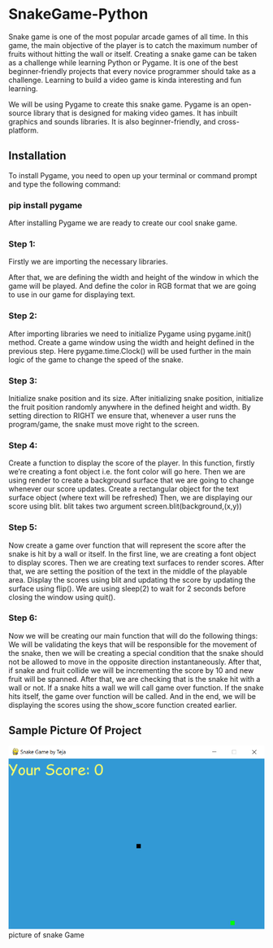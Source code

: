 # SnakeGame-Python

Snake game is one of the most popular arcade games of all time. In this game, the main objective of the player is to catch the maximum number of fruits without hitting the wall or itself. Creating a snake game can be taken as a challenge while learning Python or Pygame. It is one of the best beginner-friendly projects that every novice programmer should take as a challenge. Learning to build a video game is kinda interesting and fun learning. 

We will be using Pygame to create this snake game. Pygame is an open-source library that is designed for making video games. It has inbuilt graphics and sounds libraries. It is also beginner-friendly, and cross-platform. 

## Installation
To install Pygame, you need to open up your terminal or command prompt and type the following command:

### pip install pygame
After installing Pygame we are ready to create our cool snake game.


### Step 1: 
Firstly we are importing the necessary libraries.

After that, we are defining the width and height of the window in which the game will be played.
And define the color in RGB format that we are going to use in our game for displaying text.

### Step 2: 
 After importing libraries we need to initialize Pygame using pygame.init() method. 
Create a game window using the width and height defined in the previous step.
Here pygame.time.Clock() will be used further in the main logic of the game to change the speed of the snake.

### Step 3:
Initialize snake position and its size.
After initializing snake position, initialize the fruit position randomly anywhere in the defined height and width.
By setting direction to RIGHT we ensure that, whenever a user runs the program/game, the snake must move right to the screen.

### Step 4: 
Create a function to display the score of the player. 
In this function, firstly we’re creating a font object i.e. the font color will go here.
Then we are using render to create a background surface that we are going to change whenever our score updates.
Create a rectangular object for the text surface object (where text will be refreshed)
Then, we are displaying our score using blit. blit takes two argument screen.blit(background,(x,y))     

### Step 5: 
Now create a game over function that will represent the score after the snake is hit by a wall or itself. 
In the first line, we are creating a font object to display scores.
Then we are creating text surfaces to render scores.
After that, we are setting the position of the text in the middle of the playable area.
Display the scores using blit and updating the score by updating the surface using flip().
We are using sleep(2) to wait for 2 seconds before closing the window using quit().

### Step 6:
Now we will be creating our main function that will do the following things:
We will be validating the keys that will be responsible for the movement of the snake, then we will be creating a special condition that the snake should not be allowed to move in the opposite direction instantaneously.
After that, if snake and fruit collide we will be incrementing the score by 10 and new fruit will be spanned.
After that, we are checking that is the snake hit with a wall or not. If a snake hits a wall we will call game over function.
If the snake hits itself, the game over function will be called.
And in the end, we will be displaying the scores using the show_score function created earlier.

## Sample Picture Of Project

<img src='./images/mainPic.PNG'>picture of snake Game</img>

